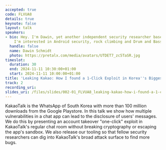 ```yaml
---
accepted: true
code: FLVUA8
details: true
keynote: false
layout: talk
speakers:
- bio: Hey. I'm Dawin, yet another independent security researcher based in Munich.
    I'm interested in Android security, rock climbing and Drum and Bass music.
  handle: false
  name: Dawin Schmidt
  photo: https://pretalx.com/media/avatars/UTDET7_zc5TaSR.jpg
timeslot:
  duration: 30
  end: 2024-11-11 10:30:00+01:00
  start: 2024-11-11 10:00:00+01:00
title: 'Leaking Kakao: How I found a 1-Click Exploit in Korea''s Biggest Chat App'
track: 2
recording_uri: 
slides_uri: /files/slides/002-01_FLVUA8_leaking-kakao-how-i-found-a-1-click-exploit-in-korea-s-biggest-chat-app.pdf
---
```


KakaoTalk is the WhatsApp of South Korea with more than 100 million downloads from the Google Playstore.
In this talk we show how multiple vulnerabilities in a chat app can lead to the disclosure of users' messages.
We do this by presenting an account takeover "one-click" exploit in KakaoTalk's regular chat room without breaking cryptography or escaping the app's sandbox.
We also release our tooling so that fellow security researchers can dig into KakaoTalk's broad attack surface to find more bugs.